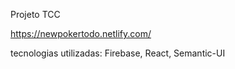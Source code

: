 <p>Projeto TCC</p>
<a href='https://newpokertodo.netlify.com'>https://newpokertodo.netlify.com/</a>
<p>tecnologias utilizadas: Firebase, React, Semantic-UI</p>